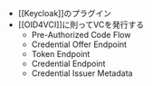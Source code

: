 - [[Keycloak]]のプラグイン
- [[OID4VCI]]に則ってVCを発行する
	- Pre-Authorized Code Flow
	- Credential Offer Endpoint
	- Token Endpoint
	- Credential Endpoint
	- Credential Issuer Metadata
